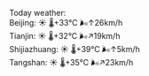 Today weather:  
Beijing: ☀️   🌡️+33°C 🌬️↑26km/h  
Tianjin: ☀️   🌡️+32°C 🌬️↗19km/h  
Shijiazhuang: ☀️   🌡️+39°C 🌬️↑5km/h  
Tangshan: ☀️   🌡️+35°C 🌬️↗23km/h  

